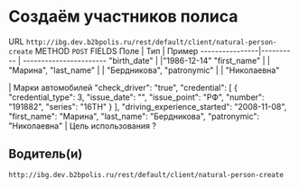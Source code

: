 # Создаём участников полиса

URL `http://ibg.dev.b2bpolis.ru/rest/default/client/natural-person-create`
METHOD `POST`
FIELDS
Поле            | Тип       | Пример
----------------|---------- | -----------------------
"birth_date"    |           |"1986-12-14" 
"first_name"    |           | "Марина",
"last_name"     |           | "Бердникова",
"patronymic"    |           | "Николаевна" 



| Марки автомобилей
"check_driver": "true", 
    "credential": [
        {
            "credential_type": 3, 
            "issue_date": "", 
            "issue_point": "РФ", 
            "number": "191882", 
            "series": "16ТН"
        }
    ], 
    "driving_experience_started": "2008-11-08", 
    "first_name": "Марина", 
    "last_name": "Бердникова", 
    "patronymic": "Николаевна"                                                       | Цель использования ?

## Водитель(и)

`http://ibg.dev.b2bpolis.ru/rest/default/client/natural-person-create`

